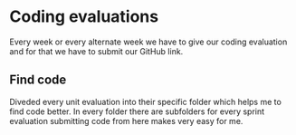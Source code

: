 # Coding evaluations
Every week or every alternate week we have to give our coding evaluation and for that we have to submit our GitHub link.

## Find code
Diveded every unit evaluation into their specific folder which helps me to find code better. In every folder there are subfolders for every sprint evaluation submitting code from here makes very easy for me.
